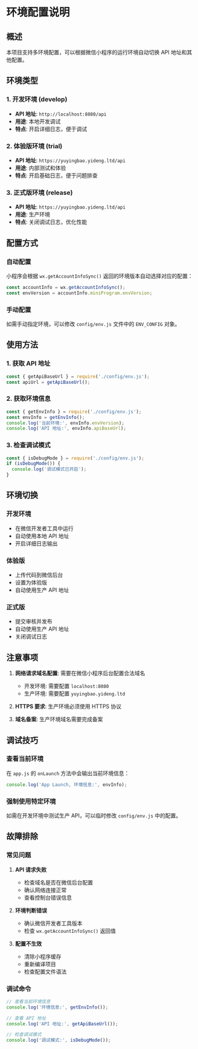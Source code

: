 # 环境配置说明

## 概述

本项目支持多环境配置，可以根据微信小程序的运行环境自动切换 API 地址和其他配置。

## 环境类型

### 1. 开发环境 (develop)
- **API 地址**: `http://localhost:8080/api`
- **用途**: 本地开发调试
- **特点**: 开启详细日志，便于调试

### 2. 体验版环境 (trial)
- **API 地址**: `https://yuyingbao.yideng.ltd/api`
- **用途**: 内部测试和体验
- **特点**: 开启基础日志，便于问题排查

### 3. 正式版环境 (release)
- **API 地址**: `https://yuyingbao.yideng.ltd/api`
- **用途**: 生产环境
- **特点**: 关闭调试日志，优化性能

## 配置方式

### 自动配置
小程序会根据 `wx.getAccountInfoSync()` 返回的环境版本自动选择对应的配置：

```javascript
const accountInfo = wx.getAccountInfoSync();
const envVersion = accountInfo.miniProgram.envVersion;
```

### 手动配置
如需手动指定环境，可以修改 `config/env.js` 文件中的 `ENV_CONFIG` 对象。

## 使用方法

### 1. 获取 API 地址
```javascript
const { getApiBaseUrl } = require('./config/env.js');
const apiUrl = getApiBaseUrl();
```

### 2. 获取环境信息
```javascript
const { getEnvInfo } = require('./config/env.js');
const envInfo = getEnvInfo();
console.log('当前环境:', envInfo.envVersion);
console.log('API 地址:', envInfo.apiBaseUrl);
```

### 3. 检查调试模式
```javascript
const { isDebugMode } = require('./config/env.js');
if (isDebugMode()) {
  console.log('调试模式已开启');
}
```

## 环境切换

### 开发环境
- 在微信开发者工具中运行
- 自动使用本地 API 地址
- 开启详细日志输出

### 体验版
- 上传代码到微信后台
- 设置为体验版
- 自动使用生产 API 地址

### 正式版
- 提交审核并发布
- 自动使用生产 API 地址
- 关闭调试日志

## 注意事项

1. **网络请求域名配置**: 需要在微信小程序后台配置合法域名
   - 开发环境: 需要配置 `localhost:8080`
   - 生产环境: 需要配置 `yuyingbao.yideng.ltd`

2. **HTTPS 要求**: 生产环境必须使用 HTTPS 协议

3. **域名备案**: 生产环境域名需要完成备案

## 调试技巧

### 查看当前环境
在 `app.js` 的 `onLaunch` 方法中会输出当前环境信息：

```javascript
console.log('App Launch, 环境信息:', envInfo);
```

### 强制使用特定环境
如需在开发环境中测试生产 API，可以临时修改 `config/env.js` 中的配置。

## 故障排除

### 常见问题

1. **API 请求失败**
   - 检查域名是否在微信后台配置
   - 确认网络连接正常
   - 查看控制台错误信息

2. **环境判断错误**
   - 确认微信开发者工具版本
   - 检查 `wx.getAccountInfoSync()` 返回值

3. **配置不生效**
   - 清除小程序缓存
   - 重新编译项目
   - 检查配置文件语法

### 调试命令

```javascript
// 查看当前环境信息
console.log('环境信息:', getEnvInfo());

// 查看 API 地址
console.log('API 地址:', getApiBaseUrl());

// 检查调试模式
console.log('调试模式:', isDebugMode());
```
